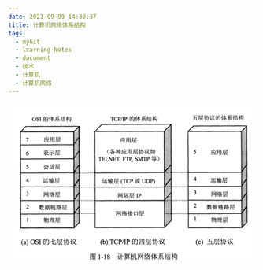 ```yaml
---
date: 2021-09-09 14:30:37
title: 计算机网络体系结构
tags:
  - myGit
  - learning-Notes
  - document
  - 技术
  - 计算机
  - 计算机网络
---
```


![计算机网络体系结构](/images/计算机网络体系结构.jpg)
